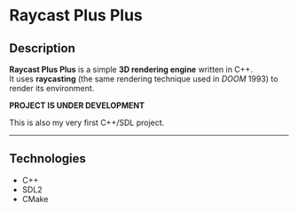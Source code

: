 # Raycast Plus Plus

## Description
**Raycast Plus Plus** is a simple **3D rendering engine** written in C++.  
It uses **raycasting** (the same rendering technique used in *DOOM* 1993) to render its environment.

**PROJECT IS UNDER DEVELOPMENT**  

This is also my very first C++/SDL project.

---

## Technologies
- C++
- SDL2
- CMake
